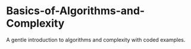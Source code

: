 # Basics-of-Algorithms-and-Complexity
A gentle introduction to algorithms and complexity with coded examples.
